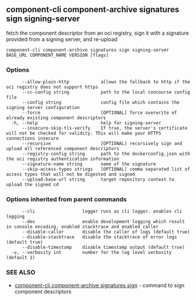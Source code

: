 ## component-cli component-archive signatures sign signing-server

fetch the component descriptor from an oci registry, sign it with a signature provided from a signing server, and re-upload

```
component-cli component-archive signatures sign signing-server BASE_URL COMPONENT_NAME VERSION [flags]
```

### Options

```
      --allow-plain-http            allows the fallback to http if the oci registry does not support https
      --cc-config string            path to the local concourse config file
      --config string               config file which contains the signing server configuration
      --force                       [OPTIONAL] force overwrite of already existing component descriptors
  -h, --help                        help for signing-server
      --insecure-skip-tls-verify    If true, the server's certificate will not be checked for validity. This will make your HTTPS connections insecure
      --recursive                   [OPTIONAL] recursively sign and upload all referenced component descriptors
      --registry-config string      path to the dockerconfig.json with the oci registry authentication information
      --signature-name string       name of the signature
      --skip-access-types strings   [OPTIONAL] comma separated list of access types that will not be digested and signed
      --upload-base-url string      target repository context to upload the signed cd
```

### Options inherited from parent commands

```
      --cli                  logger runs as cli logger. enables cli logging
      --dev                  enable development logging which result in console encoding, enabled stacktrace and enabled caller
      --disable-caller       disable the caller of logs (default true)
      --disable-stacktrace   disable the stacktrace of error logs (default true)
      --disable-timestamp    disable timestamp output (default true)
  -v, --verbosity int        number for the log level verbosity (default 1)
```

### SEE ALSO

* [component-cli component-archive signatures sign](component-cli_component-archive_signatures_sign.md)	 - command to sign component descriptors

